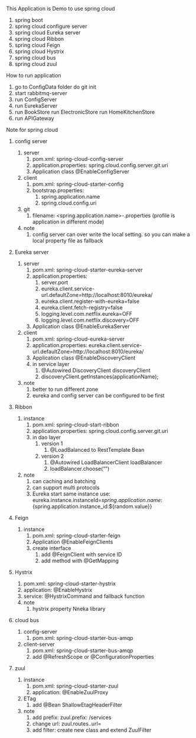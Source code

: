 This Application is Demo to use spring cloud

1. spring boot
2. spring cloud configure server
3. spring cloud Eureka server
4. spring cloud Ribbon
5. spring cloud Feign
6. spring cloud Hystrix
7. spring cloud bus
8. spring cloud zuul

How to run application

1. go to ConfigData folder do git init
2. start rabbitmq-server
3. run ConfigServer
4. run EurekaServer
5. run BookStore
   run ElectronicStore
   run HomeKitchenStore
6. run APIGateway


Note for spring cloud

1. config server
    1. server
        1. pom.xml: spring-cloud-config-server
        2. application.properties: spring.cloud.config.server.git.uri
        3. Application class @EnableConfigServer
    2. client
        1. pom.xml: spring-cloud-starter-config
        2. bootstrap.properties: 
            1. spring.application.name
            2. spring.cloud.config.uri
    3. git
        1. filename: <spring.application.name>-<profile>.properties (profile is application in different mode)
    4. note
        1. config server can over write the local setting. so you can make a local property file as fallback

2. Eureka server
    1. server
        1. pom.xml: spring-cloud-starter-eureka-server
        2. application.properties: 
            1. server.port
            2. eureka.client.service-url.defaultZone=http://localhost:8010/eureka/
            3. eureka.client.register-with-eureka=false
            4. eureka.client.fetch-registry=false
            5. logging.level.com.netflix.eureka=OFF
            6. logging.level.com.netflix.discovery=OFF
        3. Application class @EnableEurekaServer
    2. client
        1. pom.xml: spring-cloud-eureka-server
        2. application.properties: eureka.client.service-url.defaultZone=http://localhost:8010/eureka/
        3. Application class @EnableDiscoveryClient
        4. in service layer
            1. @Autowired DiscoveryClient discoveryClient
            2. discoveryClient.getInstances(applicationName);
    3. note
        1. better to run different zone
        2. eureka and config server can be configured to be first

3. Ribbon
    1. instance
        1. pom.xml: spring-cloud-start-ribbon
        2. application.properties: spring.cloud.config.server.git.uri
        3. in dao layer 
            1. version 1
                1. @LoadBalanced to RestTemplate Bean
            2. version 2
                1. @Autowired LoadBalancerClient loadBalancer
                2. loadBalancer.choose(“”)
    2. note
        1. can caching and batching
        2. can support multi protocols 
        3. Eureka start same instance use: eureka.instance.instanceId=${spring.application.name}:${spring.application.instance_id:${random.value}}

4. Feign
    1. instance
        1. pom.xml: spring-cloud-starter-feign
        2. Application @EnableFeignClients
        3. create interface 
            1. add @FeignClient with service ID
            2. add method with @GetMapping

5. Hystrix
    1. pom.xml: spring-cloud-starter-hystrix
    2. application: @EnableHystrix
    3. service: @HystrixCommand and fallback function
    4. note
        1. hystrix property Nneka library


6. cloud bus
    1. config-server
        1. pom.xml: spring-cloud-starter-bus-amqp
    2. client-server
        1. pom.xml: spring-cloud-starter-bus-amqp
        2. add @RefreshScope or @ConfigurationProperties



7. zuul
    1. instance
        1. pom.xml: spring-cloud-starter-zuul
        2. application: @EnableZuulProxy
    2. ETag
        1. add @Bean ShallowEtagHeaderFilter
    3. note
        1. add prefix: zuul.prefix: /services
        2. change url: zuul.routes.<new-name>.url=<instance-location>
        3. add filter: create new class and extend ZuulFilter



